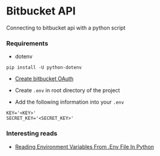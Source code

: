 # Bitbucket API
Connecting to bitbucket api with a python script

### Requirements
* dotenv
```
pip install -U python-dotenv
```

* [Create bitbucket OAuth](https://confluence.atlassian.com/bitbucket/oauth-on-bitbucket-cloud-238027431.html)

* Create `.env` in root directory of the project

* Add the following information into your `.env`
```
KEY='<KEY>'
SECRET_KEY='<SECRET_KEY>'
```

### Interesting reads
* [Reading Environment Variables From .Env File In Python](https://robinislam.me/blog/reading-environment-variables-in-python/)